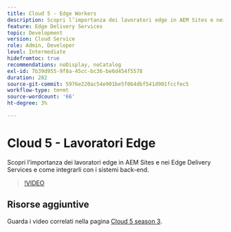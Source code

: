 ```yaml
---
title: Cloud 5 - Edge Workers
description: Scopri l’importanza dei lavoratori edge in AEM Sites e nei Edge Delivery Services e come integrarli con i sistemi back-end.
feature: Edge Delivery Services
topic: Development
version: Cloud Service
role: Admin, Developer
level: Intermediate
hidefromtoc: true
recommendations: noDisplay, noCatalog
exl-id: 7b39d955-9f8a-45cc-bc36-be6d454f5578
duration: 282
source-git-commit: 5976e220ac54e901be5f064dbf541d901fccfec5
workflow-type: tm+mt
source-wordcount: '66'
ht-degree: 3%

---
```


# Cloud 5 - Lavoratori Edge

Scopri l’importanza dei lavoratori edge in AEM Sites e nei Edge Delivery Services e come integrarli con i sistemi back-end.

>[!VIDEO](https://video.tv.adobe.com/v/3427589?learn=on)

## Risorse aggiuntive

Guarda i video correlati nella pagina [Cloud 5 season 3](../cloud5-season-3.md).
